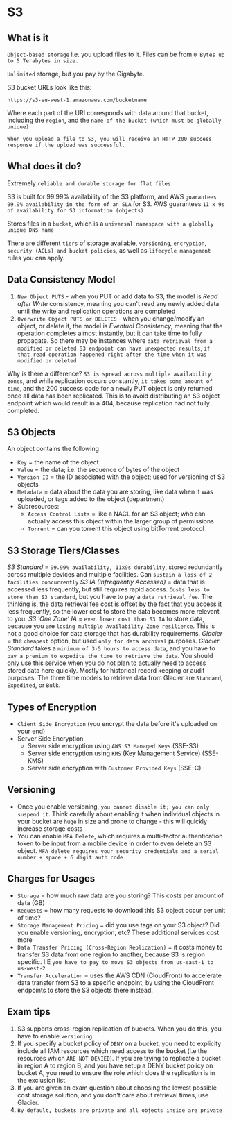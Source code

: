 # S3

## What is it

`Object-based storage` i.e. you upload files to it. Files can be from `0 Bytes up to 5 Terabytes in size.`

`Unlimited` storage, but you pay by the Gigabyte.

S3 bucket URLs look like this:

`https://s3-eu-west-1.amazonaws.com/bucketname`

Where each part of the URI corresponds with data around that bucket, including the `region`, and the `name of the bucket (which must be globally unique)`

`When you upload a file to S3, you will receive an HTTP 200 success response if the upload was successful.`

## What does it do?

Extremely `reliable and durable storage for flat files`

S3 is built for 99.99% availability of the S3 platform, and AWS `guarantees 99.9% availability in the form of an SLA` for S3.
AWS guarantees `11 x 9s of availability for S3 information (objects)`

Stores files in a `bucket`, which is a `universal namespace with a globally unique DNS name`

There are different `tiers` of storage available, `versioning`, `encryption`, `security (ACLs) and bucket policies`, as well as `lifecycle management` rules you can apply.

## Data Consistency Model

1. `New Object PUTS` - when you PUT or add data to S3, the model is *Read after Write* consistency, meaning you can't read any newly added data until the write and replication operations are completed
2. `Overwrite Object PUTS or DELETES` - when you change/modify an object, or delete it, the model is *Eventual Consistency*, meaning that the operation completes almost instantly, but it can take time to fully propagate. So there may be instances where `data retrieval from a modified or deleted S3 endpoint can have unexpected results`, `if that read operation happened right after the time when it was modified or deleted`

Why is there a difference? `S3 is spread across multiple availability zones`, and while replication occurs constantly, `it takes some amount of time`, and the 200 success code for a newly PUT object is only returned once all data has been replicated. This is to avoid distributing an S3 object endpoint which would result in a 404, because replication had not fully completed.

## S3 Objects

An object contains the following

- `Key` = the name of the object
- `Value` = the data; i.e. the sequence of bytes of the object
- `Version ID` = the ID associated with the object; used for versioning of S3 objects
- `Metadata` = data about the data you are storing, like data when it was uploaded, or tags added to the object (department)
- Subresources:
    - `Access Control Lists` = like a NACL for an S3 object; who can actually access this object within the larger group of permissions
    - `Torrent` = can you torrent this object using bitTorrent protocol

## S3 Storage Tiers/Classes

*S3 Standard* = `99.99% availability, 11x9s durability`, stored redundantly across multiple devices and multiple facilities. Can `sustain a loss of 2 facilities concurrently`
*S3 IA (Infrequently Accessed)* = data that is accessed less frequently, but still requires rapid access. `Costs less to store than S3 standard`, but you have to pay a `data retrieval fee`. The thinking is, the data retrieval fee cost is offset by the fact that you access it less frequently, so the lower cost to store the data becomes more relevant to you.
*S3 'One Zone' IA* = `even lower cost than S3 IA` to store data, because you are `losing multiple Availability Zone resilience`. This is not a good choice for data storage that has durability requirements.
*Glacier* = the `cheapest` option, but used `only for data archival` purposes. _Glacier Standard_ takes a `minimum of 3-5 hours to access data`, and you have to `pay a premium to expedite the time to retrieve the data`. You should only use this service when you do not plan to actually need to access stored data here quickly. Mostly for historical record keeping or audit purposes. The three time models to retrieve data from Glacier are `Standard`, `Expedited`, or `Bulk`.

## Types of Encryption

* `Client Side Encryption` (you encrypt the data before it's uploaded on your end)
* Server Side Encryption
    * Server side encryption using `AWS S3 Managed Keys` (SSE-S3)
    * Server side encryption using `KMS` (Key Management Service) (SSE-KMS)
    * Server side encryption with `Customer Provided Keys` (SSE-C)


## Versioning

* Once you enable versioning, `you cannot disable it; you can only suspend it`. Think carefully about enabling it when individual objects in your bucket are `huge` in size and prone to change - this will quickly increase storage costs
* You can enable `MFA Delete`, which requires a multi-factor authentication token to be input from a mobile device in order to even delete an S3 object. `MFA delete requires your security credentials and a serial number + space + 6 digit auth code`


## Charges for Usages

- `Storage` = how much raw data are you storing? This costs per amount of data (GB)
- `Requests` = how many requests to download this S3 object occur per unit of time?
- `Storage Management Pricing` = did you use tags on your S3 object? Did you enable versioning, encryption, etc? These additional services cost more
- `Data Transfer Pricing (Cross-Region Replication)` = it costs money to transfer S3 data from one region to another, because S3 is region specific. I.E `you have to pay to move S3 objects from us-east-1 to us-west-2`
- `Transfer Acceleration` = uses the AWS CDN (CloudFront) to accelerate data transfer from S3 to a specific endpoint, by using the CloudFront endpoints to store the S3 objects there instead.

## Exam tips

1. S3 supports cross-region replication of buckets. When you do this, you have to enable `versioning`
2. If you specify a bucket policy of `DENY` on a bucket, you need to explicity include all IAM resources which need access to the bucket (i.e the resources which `ARE NOT DENIED`). If you are trying to replicate a bucket in region A to region B, and you have setup a DENY bucket policy on bucket A, you need to ensure the role which does the replication is in the exclusion list.
3. If you are given an exam question about choosing the lowest possible cost storage solution, and you don't care about retrieval times, use Glacier.
4. `By default, buckets are private and all objects inside are private`